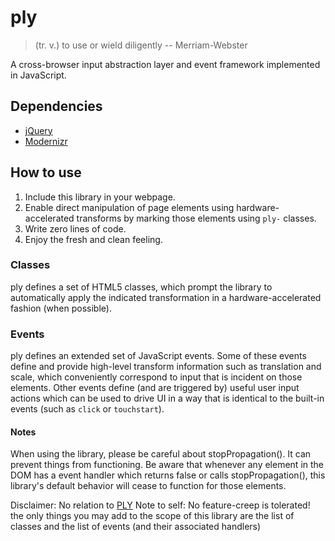 ply
===

> (tr. v.) to use or wield diligently
> -- Merriam-Webster

A cross-browser input abstraction layer and event framework implemented in JavaScript. 

## Dependencies

- [jQuery](http://jquery.com/) 
- [Modernizr](http://modernizr.com/)

## How to use

1. Include this library in your webpage.
2. Enable direct manipulation of page elements using hardware-accelerated transforms by marking those elements using `ply-` classes. 
3. Write zero lines of code. 
4. Enjoy the fresh and clean feeling. 

### Classes

ply defines a set of HTML5 classes, which prompt the library to automatically apply the indicated transformation in a hardware-accelerated fashion (when possible). 

### Events

ply defines an extended set of JavaScript events. Some of these events define and provide high-level transform information such as translation and scale, which conveniently correspond to input that is incident on those elements. Other events define (and are triggered by) useful user input actions which can be used to drive UI in a way that is identical to the built-in events (such as `click` or `touchstart`).


#### Notes

When using the library, please be careful about stopPropagation(). It can prevent things from functioning. Be aware that whenever any element in the DOM has a event handler which returns false or calls stopPropagation(), this library's default behavior will cease to function for those elements. 


Disclaimer: No relation to [PLY](http://www.dabeaz.com/ply/)
Note to self: No feature-creep is tolerated! the only things you may add to the scope of this library are the list of classes and the list of events (and their associated handlers)